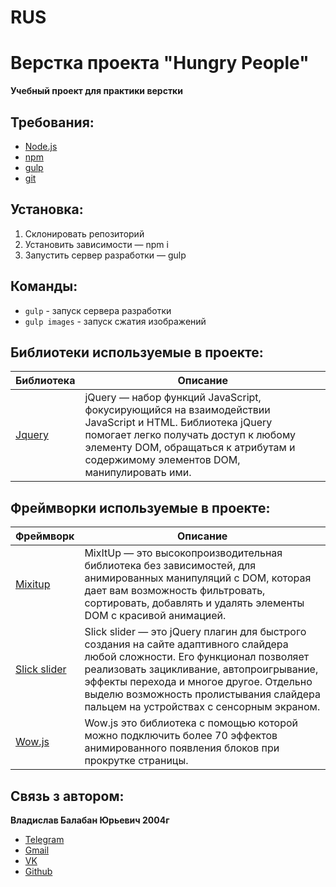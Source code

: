 # RUS
# Верстка проекта "Hungry People"

**Учебный проект для практики верстки**

## Требования:
* [Node.js](https://nodejs.org/en/)
* [npm](https://www.npmjs.com/)
* [gulp](https://gulpjs.com/)
* [git](https://git-scm.com/)

## Установка:
1. Склонировать репозиторий
2. Установить зависимости — npm i
3. Запустить сервер разработки — gulp

## Команды:
* ```gulp``` - запуск сервера разработки
* ```gulp images``` - запуск сжатия изображений

 
## Библиотеки используемые в проекте: 
| Библиотека | Описание |
| ------ | ------ |
| [Jquery](https://jquery.com) | jQuery — набор функций JavaScript, фокусирующийся на взаимодействии JavaScript и HTML. Библиотека jQuery помогает легко получать доступ к любому элементу DOM, обращаться к атрибутам и содержимому элементов DOM, манипулировать ими.  |

## Фреймворки используемые в проекте:
| Фреймворк | Описание |
| ------ | ------ |
| [Mixitup](https://www.kunkalabs.com/mixitup/) | MixItUp — это высокопроизводительная библиотека без зависимостей, для анимированных манипуляций с DOM, которая дает вам возможность фильтровать, сортировать, добавлять и удалять элементы DOM с красивой анимацией. |
| [Slick slider](https://kenwheeler.github.io/slick/) | Slick slider — это jQuery плагин для быстрого создания на сайте адаптивного слайдера любой сложности. Его функционал позволяет реализовать зацикливание, автопроигрывание, эффекты перехода и многое другое. Отдельно выделю возможность пролистывания слайдера пальцем на устройствах с сенсорным экраном. |
| [Wow.js](https://wowjs.uk/) | Wow.js это библиотека с помощью которой можно подключить более 70 эффектов анимированного появления блоков при прокрутке страницы. |

## Связь з автором:
**Владислав Балабан Юрьевич 2004г**
  - [Telegram](https://t.me/vlad_balaban2021)
  - [Gmail](mailto:vlad.balaban2020@mail.com)
  - [VK](https://vk.com/id651052224)
  - [Github](https://github.com/IonShive)
  
